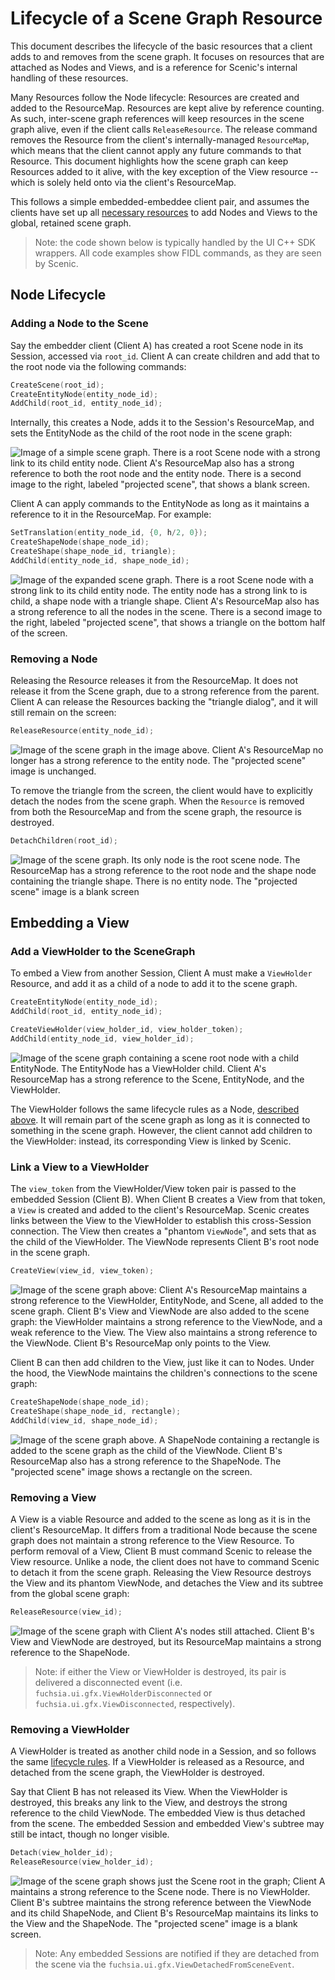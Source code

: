 # Lifecycle of a Scene Graph Resource

This document describes the lifecycle of the basic resources that a client adds
to and removes from the scene graph. It focuses on resources that are attached
as Nodes and Views, and is a reference for Scenic's internal handling of these
resources.

Many Resources follow the Node lifecycle: Resources are created and added
to the ResourceMap. Resources are kept alive by reference counting. As such,
inter-scene graph references will keep resources in the scene graph alive, even
if the client calls `ReleaseResource`. The release command removes the Resource
from the client's internally-managed `ResourceMap`, which means that the client
cannot apply any future commands to that Resource. This document highlights how
the scene graph can keep Resources added to it alive, with the key exception of
the View resource  -- which is solely held onto via the client's ResourceMap.

This follows a simple embedded-embeddee client pair, and assumes the clients
have set up all [necessary resources](scenic.md#scenic-resource-graph) to add
Nodes and Views to the global, retained scene graph.

> Note: the code shown below is typically handled by the UI C++ SDK wrappers. All
code examples show FIDL commands, as they are seen by Scenic.

## Node Lifecycle

### Adding a Node to the Scene

Say the embedder client (Client A) has created a root Scene node in its Session,
accessed via `root_id`. Client A can create children and add that to the root
node via the following commands:

```c++
CreateScene(root_id);
CreateEntityNode(entity_node_id);
AddChild(root_id, entity_node_id);
```

Internally, this creates a Node, adds it to the Session's ResourceMap, and sets
the EntityNode as the child of the root node in the scene graph:

![Image of a simple scene graph. There is a root Scene node with a strong link
to its child entity node. Client A's ResourceMap also has a strong reference to
both the root node and the entity node. There is a second image to the right,
labeled "projected scene", that shows a blank screen.](/docs/development/graphics/scenic/meta/scene_graph_lifecycle_root.png)

Client A can apply commands to the EntityNode as long as it maintains a
reference to it in the ResourceMap. For example:

```c++
SetTranslation(entity_node_id, {0, h/2, 0});
CreateShapeNode(shape_node_id);
CreateShape(shape_node_id, triangle);
AddChild(entity_node_id, shape_node_id);
```

![Image of the expanded scene graph. There is a root Scene node with a strong
link to its child entity node. The entity node has a strong link to is child,
a shape node with a triangle shape. Client A's ResourceMap also has a strong
reference to all the nodes in the scene. There is a second image to the right,
labeled "projected scene", that shows a triangle on the bottom half of the
screen.](/docs/development/graphics/scenic/meta/scene_graph_lifecycle_node_scene.png)

### Removing a Node

Releasing the Resource releases it from the ResourceMap. It does not release it
from the Scene graph, due to a strong reference from the parent. Client A can
release the Resources backing the "triangle dialog", and it will still remain
on the screen:

```c++
ReleaseResource(entity_node_id);
```

![Image of the scene graph in the image above. Client A's ResourceMap no longer
has a strong reference to the entity node. The "projected scene" image is
unchanged.](/docs/development/graphics/scenic/meta/scene_graph_lifecycle_node_scene_2.png)

To remove the triangle from the screen, the client would have to explicitly
detach the nodes from the scene graph. When the `Resource` is removed from both
the ResourceMap and from the scene graph, the resource is destroyed.

```c++
DetachChildren(root_id);
```

![Image of the scene graph. Its only node is the root scene node. The
ResourceMap has a strong reference to the root node and the shape node
containing the triangle shape. There is no entity node. The "projected scene"
image is a blank screen](/docs/development/graphics/scenic/meta/scene_graph_lifecycle_node_scene_detach.png)

## Embedding a View

### Add a ViewHolder to the SceneGraph

To embed a View from another Session, Client A must make a `ViewHolder` Resource,
and add it as a child of a node to add it to the scene graph.

```c++
CreateEntityNode(entity_node_id);
AddChild(root_id, entity_node_id);

CreateViewHolder(view_holder_id, view_holder_token);
AddChild(entity_node_id, view_holder_id);
```

![Image of the scene graph containing a scene root node with a child EntityNode.
The EntityNode has a ViewHolder child. Client A's ResourceMap has a strong
reference to the Scene, EntityNode, and the ViewHolder.](/docs/development/graphics/scenic/meta/scene_graph_lifecycle_viewholder.png)

The ViewHolder follows the same lifecycle rules as a Node, [described above](#node-lifecycle).
It will remain part of the scene graph as long as it is connected to something in
the scene graph. However, the client cannot add children to the ViewHolder:
instead, its corresponding View is linked by Scenic.

### Link a View to a ViewHolder

The `view_token` from the ViewHolder/View token pair is passed to the embedded
Session (Client B). When Client B creates a View from that token, a `View` is
created and added to the client's ResourceMap. Scenic creates links between the
View to the ViewHolder to establish this cross-Session connection. The View
then creates a "phantom `ViewNode`", and sets that as the child of the
ViewHolder. The ViewNode represents Client B's root node in the scene graph.

```c++
CreateView(view_id, view_token);
```

![Image of the scene graph above: Client A's ResourceMap maintains a strong
reference to the ViewHolder, EntityNode, and Scene, all added to the scene
graph. Client B's View and ViewNode are also added to the scene graph: the
ViewHolder maintains a strong reference to the ViewNode, and a weak reference to
the View. The View also maintains a strong reference to the ViewNode. Client B's
ResourceMap only points to the View.](/docs/development/graphics/scenic/meta/scene_graph_lifecycle_embedded_view.png)

Client B can then add children to the View, just like it can to Nodes. Under the
hood, the ViewNode maintains the children's connections to the scene graph:

```c++
CreateShapeNode(shape_node_id);
CreateShape(shape_node_id, rectangle);
AddChild(view_id, shape_node_id);
```

![Image of the scene graph above. A ShapeNode containing a rectangle is added to
the scene graph as the child of the ViewNode. Client B's ResourceMap also has a
strong reference to the ShapeNode. The "projected scene" image shows a rectangle
on the screen.](/docs/development/graphics/scenic/meta/scene_graph_lifecycle_embedded_view_with_nodes.png)

### Removing a View

A View is a viable Resource and added to the scene as long as it is in the
client's ResourceMap. It differs from a traditional Node because the scene graph
does not maintain a strong reference to the View Resource. To perform removal of
a View, Client B must command Scenic to release the View resource. Unlike a
node, the client does not have to command Scenic to detach it from the scene
graph. Releasing the View Resource destroys the View and its phantom ViewNode,
and detaches the View and its subtree from the global scene graph:

```c++
ReleaseResource(view_id);
```

![Image of the scene graph with Client A's nodes still attached. Client B's View
and ViewNode are destroyed, but its ResourceMap maintains a strong reference to
the ShapeNode.](/docs/development/graphics/scenic/meta/scene_graph_lifecycle_embedded_view_detach.png)

> Note: if either the View or ViewHolder is destroyed, its pair is delivered a
disconnected event (i.e. `fuchsia.ui.gfx.ViewHolderDisconnected` or
`fuchsia.ui.gfx.ViewDisconnected`, respectively).

### Removing a ViewHolder

A ViewHolder is treated as another child node in a Session, and so follows the
same [lifecycle rules](#removing-a-node). If a ViewHolder is released as a
Resource, and detached from the scene graph, the ViewHolder is destroyed.

Say that Client B has not released its View. When the ViewHolder is destroyed,
this breaks any link to the View, and destroys the strong reference to the child
ViewNode. The embedded View is thus detached from the scene. The embedded
Session and embedded View's subtree may still be intact, though no longer
visible.

```c++
Detach(view_holder_id);
ReleaseResource(view_holder_id);
```

![Image of the scene graph shows just the Scene root in the graph; Client A
maintains a strong reference to the Scene node. There is no ViewHolder. Client
B's subtree maintains the strong reference between the ViewNode and its child
ShapeNode, and Client B's ResourceMap maintains its links to the View and the
ShapeNode. The "projected scene" image is a blank screen.](/docs/development/graphics/scenic/meta/scene_graph_lifecycle_destroyed_viewholder.png)

> Note: Any embedded Sessions are notified if they are detached from the scene via
the `fuchsia.ui.gfx.ViewDetachedFromSceneEvent`.




